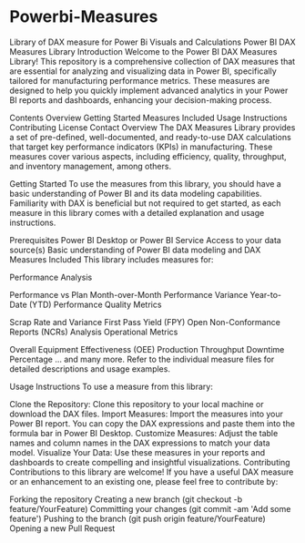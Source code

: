 # Powerbi-Measures
Library of DAX measure for Power Bi Visuals and Calculations
Power BI DAX Measures Library
Introduction
Welcome to the Power BI DAX Measures Library! This repository is a comprehensive collection of DAX measures that are essential for analyzing and visualizing data in Power BI, specifically tailored for manufacturing performance metrics. These measures are designed to help you quickly implement advanced analytics in your Power BI reports and dashboards, enhancing your decision-making process.

Contents
Overview
Getting Started
Measures Included
Usage Instructions
Contributing
License
Contact
Overview
The DAX Measures Library provides a set of pre-defined, well-documented, and ready-to-use DAX calculations that target key performance indicators (KPIs) in manufacturing. These measures cover various aspects, including efficiency, quality, throughput, and inventory management, among others.

Getting Started
To use the measures from this library, you should have a basic understanding of Power BI and its data modeling capabilities. Familiarity with DAX is beneficial but not required to get started, as each measure in this library comes with a detailed explanation and usage instructions.

Prerequisites
Power BI Desktop or Power BI Service
Access to your data source(s)
Basic understanding of Power BI data modeling and DAX
Measures Included
This library includes measures for:

Performance Analysis

Performance vs Plan
Month-over-Month Performance Variance
Year-to-Date (YTD) Performance
Quality Metrics

Scrap Rate and Variance
First Pass Yield (FPY)
Open Non-Conformance Reports (NCRs) Analysis
Operational Metrics

Overall Equipment Effectiveness (OEE)
Production Throughput
Downtime Percentage
... and many more. Refer to the individual measure files for detailed descriptions and usage examples.

Usage Instructions
To use a measure from this library:

Clone the Repository: Clone this repository to your local machine or download the DAX files.
Import Measures: Import the measures into your Power BI report. You can copy the DAX expressions and paste them into the formula bar in Power BI Desktop.
Customize Measures: Adjust the table names and column names in the DAX expressions to match your data model.
Visualize Your Data: Use these measures in your reports and dashboards to create compelling and insightful visualizations.
Contributing
Contributions to this library are welcome! If you have a useful DAX measure or an enhancement to an existing one, please feel free to contribute by:

Forking the repository
Creating a new branch (git checkout -b feature/YourFeature)
Committing your changes (git commit -am 'Add some feature')
Pushing to the branch (git push origin feature/YourFeature)
Opening a new Pull Request
